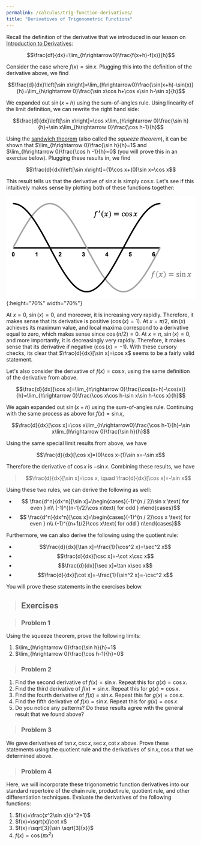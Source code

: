 ```yaml
---
permalink: /calculus/trig-function-derivatives/
title: "Derivatives of Trigonometric Functions"
---
```


Recall the definition of the derivative that we introduced in our lesson on [Introduction to Derivatives](/calculus/intro-to-derivatives/index.html):

$$\frac{df}{dx}=\lim_{h\rightarrow0}\frac{f(x+h)-f(x)}{h}$$

Consider the case where $f(x)=\sin x$. Plugging this into the definition of the derivative above, we find

$$\frac{d}{dx}\left[\sin x\right]=\lim_{h\rightarrow0}\frac{\sin(x+h)-\sin(x)}{h}=\lim_{h\rightarrow 0}\frac{\sin x\cos h+\cos x\sin h-\sin x}{h}$$

We expanded out $\sin(x+h)$ using the sum-of-angles rule. Using linearity of the limit definition, we can rewrite the right hand side:

$$\frac{d}{dx}\left[\sin x\right]=\cos x\lim_{h\rightarrow 0}\frac{\sin h}{h}+\sin x\lim_{h\rightarrow 0}\frac{\cos h-1}{h}$$

Using the [sandwich theorem](/calculus/limits-and-continuity/index.html) (also called the _squeeze theorem_), it can be shown that $\lim_{h\rightarrow 0}\frac{\sin h}{h}=1$ and $\lim_{h\rightarrow 0}\frac{\cos h -1}{h}=0$ (you will prove this in an exercise below). Plugging these results in, we find

$$\frac{d}{dx}\left[\sin x\right]=(1)\cos x+(0)\sin x=\cos x$$

This result tells us that the derivative of $\sin x$ is simply $\cos x$. Let's see if this intuitively makes sense by plotting both of these functions together:

![sin-derivative](/assets/images/trig-1.png){:height="70%" width="70%"}

At $x=0$, $\sin(x)=0$, and moreover, it is increasing very rapidly. Therefore, it makes sense that its derivative is positive ($\cos(x)=1$). At $x=\pi/2$, $\sin(x)$ achieves its maximum value, and local maxima correspond to a derivative equal to zero, which makes sense since $\cos(\pi/2)=0$. At $x=\pi$, $\sin(x)=0$, and more importantly, it is decreasingly very rapidly. Therefore, it makes sense that its derivative if negative ($\cos(x)=-1$). With these cursory checks, its clear that $\frac{d}{dx}[\sin x]=\cos x$ seems to be a fairly valid statement. 

Let's also consider the derivative of $f(x)=\cos x$, using the same definition of the derivative from above.

$$\frac{d}{dx}[\cos x]=\lim_{h\rightarrow 0}\frac{\cos(x+h)-\cos(x)}{h}=\lim_{h\rightarrow 0}\frac{\cos x\cos h-\sin x\sin h-\cos x}{h}$$

We again expanded out $\sin(x+h)$ using the sum-of-angles rule. Continuing with the same process as above for $f(x)=\sin x$, 

$$\frac{d}{dx}[\cos x]=\cos x\lim_{h\rightarrow0}\frac{\cos h-1}{h}-\sin x\lim_{h\rightarrow 0}\frac{\sin h}{h}$$

Using the same special limit results from above, we have

$$\frac{d}{dx}[\cos x]=(0)\cos x-(1)\sin x=-\sin x$$

Therefore the derivative of $\cos x$ is $-\sin x$. Combining these results, we have

> $$\frac{d}{dx}[\sin x]=\cos x, \quad \frac{d}{dx}[\cos x]=-\sin x$$

Using these two rules, we can derive the following as well:

  - $$ \frac{d^n}{dx^n}[\sin x]=\begin{cases}(-1)^{n / 2}\sin x \text{ for even } n\\ (-1)^{(n-1)/2}\cos x\text{ for odd } n\end{cases}$$
  - $$ \frac{d^n}{dx^n}[\cos x]=\begin{cases}(-1)^{n / 2}\cos x \text{ for even } n\\ (-1)^{(n+1)/2}\cos x\text{ for odd } n\end{cases}$$

Furthermore, we can also derive the following using the quotient rule:

  - $$\frac{d}{dx}[\tan x]=\frac{1}{\cos^2 x}=\sec^2 x$$
  - $$\frac{d}{dx}[\csc x]=-\cot x\csc x$$
  - $$\frac{d}{dx}[\sec x]=\tan x\sec x$$
  - $$\frac{d}{dx}[\cot x]=-\frac{1}{\sin^2 x}=-\csc^2 x$$

You will prove these statements in the exercises below.

> ## Exercises

> ### Problem 1

Using the squeeze theorem, prove the following limits:

  1. $\lim_{h\rightarrow 0}\frac{\sin h}{h}=1$
  2. $\lim_{h\rightarrow 0}\frac{\cos h-1}{h}=0$

> ### Problem 2

  1. Find the second derivative of $f(x)=\sin x$. Repeat this for $g(x)=\cos x$.
  2. Find the third derivative of $f(x)=\sin x$. Repeat this for $g(x)=\cos x$.
  3. Find the fourth derivative of $f(x)=\sin x$. Repeat this for $g(x)=\cos x$.
  4. Find the fifth derivative of $f(x)=\sin x$. Repeat this for $g(x)=\cos x$. 
  5. Do you notice any patterns? Do these results agree with the general result that we found above?

> ### Problem 3

We gave derivatives of $\tan x, \csc x, \sec x, \cot x$ above. Prove these statements using the quotient rule and the derivatives of $\sin x, \cos x$ that we determined above.

> ### Problem 4

Here, we will incorporate these trigonometric function derivatives into our standard repertoire of the chain rule, product rule, quotient rule, and other differentiation techniques. Evaluate the derivatives of the following functions:

  1. $f(x)=\frac{x^2\sin x}{x^2+1}$
  2. $f(x)=\sqrt{x}\cot x$
  3. $f(x)=\sqrt[3]{\sin \sqrt[3]{x}}$
  4. $f(x)=\cos(\pi x^2)$